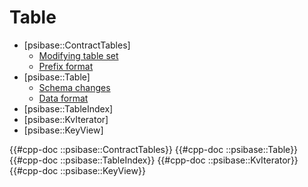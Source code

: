 # Table

- [psibase::ContractTables]
  - [Modifying table set](#modifying-table-set)
  - [Prefix format](#prefix-format)
- [psibase::Table]
  - [Schema changes](#schema-changes)
  - [Data format](#data-format)
- [psibase::TableIndex]
- [psibase::KvIterator]
- [psibase::KeyView]

{{#cpp-doc ::psibase::ContractTables}}
{{#cpp-doc ::psibase::Table}}
{{#cpp-doc ::psibase::TableIndex}}
{{#cpp-doc ::psibase::KvIterator}}
{{#cpp-doc ::psibase::KeyView}}
